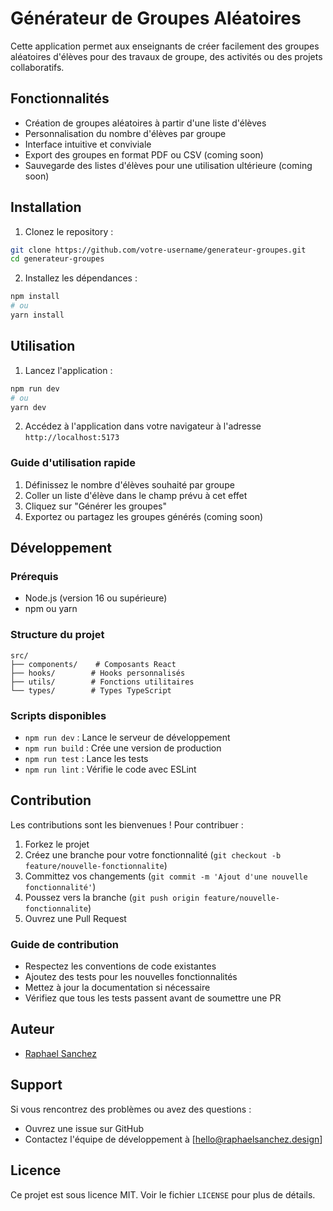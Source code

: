 # Générateur de Groupes Aléatoires

Cette application permet aux enseignants de créer facilement des groupes aléatoires d'élèves pour des travaux de groupe, des activités ou des projets collaboratifs.

## Fonctionnalités

- Création de groupes aléatoires à partir d'une liste d'élèves
- Personnalisation du nombre d'élèves par groupe
- Interface intuitive et conviviale
- Export des groupes en format PDF ou CSV (coming soon)
- Sauvegarde des listes d'élèves pour une utilisation ultérieure (coming soon)

## Installation

1. Clonez le repository :

```bash
git clone https://github.com/votre-username/generateur-groupes.git
cd generateur-groupes
```

2. Installez les dépendances :

```bash
npm install
# ou
yarn install
```

## Utilisation

1. Lancez l'application :

```bash
npm run dev
# ou
yarn dev
```

2. Accédez à l'application dans votre navigateur à l'adresse `http://localhost:5173`

### Guide d'utilisation rapide

1. Définissez le nombre d'élèves souhaité par groupe
2. Coller un liste d'élève dans le champ prévu à cet effet
3. Cliquez sur "Générer les groupes"
4. Exportez ou partagez les groupes générés (coming soon)

## Développement

### Prérequis

- Node.js (version 16 ou supérieure)
- npm ou yarn

### Structure du projet

```
src/
├── components/    # Composants React
├── hooks/        # Hooks personnalisés
├── utils/        # Fonctions utilitaires
└── types/        # Types TypeScript
```

### Scripts disponibles

- `npm run dev` : Lance le serveur de développement
- `npm run build` : Crée une version de production
- `npm run test` : Lance les tests
- `npm run lint` : Vérifie le code avec ESLint

## Contribution

Les contributions sont les bienvenues ! Pour contribuer :

1. Forkez le projet
2. Créez une branche pour votre fonctionnalité (`git checkout -b feature/nouvelle-fonctionnalite`)
3. Committez vos changements (`git commit -m 'Ajout d'une nouvelle fonctionnalité'`)
4. Poussez vers la branche (`git push origin feature/nouvelle-fonctionnalite`)
5. Ouvrez une Pull Request

### Guide de contribution

- Respectez les conventions de code existantes
- Ajoutez des tests pour les nouvelles fonctionnalités
- Mettez à jour la documentation si nécessaire
- Vérifiez que tous les tests passent avant de soumettre une PR

## Auteur

- [Raphael Sanchez](https://www.linkedin.com/in/raphael-sanchez-design/)

## Support

Si vous rencontrez des problèmes ou avez des questions :

- Ouvrez une issue sur GitHub
- Contactez l'équipe de développement à [hello@raphaelsanchez.design]

## Licence

Ce projet est sous licence MIT. Voir le fichier `LICENSE` pour plus de détails.
